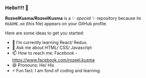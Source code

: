 ### Hello!!!!  👋


**RozeelKusma/RozeelKusma** is a ✨ _special_ ✨ repository because its `README.md` (this file) appears on your GitHub profile.

Here are some ideas to get you started:

- 🌱 I’m currently learning React/ Redux.
- 💬 Ask me about HTML/ CSS/ Javascript
- 📫 How to reach me: Facebook - https://www.facebook.com/rozeel.kusma
- 😄 Pronouns: He/ His
- ⚡ Fun fact: I am fond of coding and learning.

